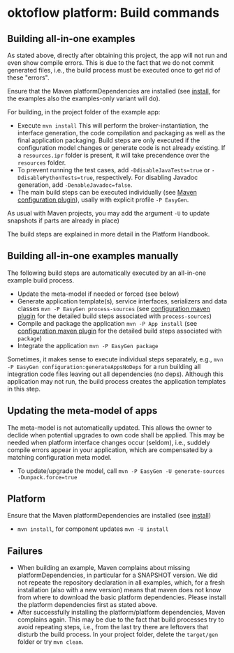 # oktoflow platform: Build commands

## Building all-in-one examples

As stated above, directly after obtaining this project, the app will not run and even show compile errors. This is due to the fact that we do not commit generated files, i.e., the build process must be executed once to get rid of these "errors".

Ensure that the Maven platformDependencies are installed (see [install](../tools/Install), for the examples also the examples-only variant will do).

For building, in the project folder of the example app:

  * Execute `mvn install` This will perform the broker-instantiation, the interface generation, the code compilation and packaging as well as the final application packaging. Build steps are only executed if the configuration model changes or generate code is not already existing. If a `resources.ipr` folder is present, it will take precendence over the `resources` folder. 
  * To prevent running the test cases, add `-DdisableJavaTests=true` or `-DdisablePythonTests=true`, respectively. For disabling Javadoc generation, add `-DenableJavadoc=false`.
  * The main build steps can be executed individually (see [Maven configuration plugin](../configuration/configuration.maven/README.md)), usally with explicit profile `-P EasyGen`.

As usual with Maven projects, you may add the argument `-U` to update snapshots if parts are already in place)

The build steps are  explained in more detail in the Platform Handbook.

## Building all-in-one examples manually

The following build steps are automatically executed by an all-in-one example build process.

* Update the meta-model if needed or forced (see below)
* Generate application template(s), service interfaces, serializers and data classes `mvn -P EasyGen process-sources` (see [configuration maven plugin](../configuration/configuration.maven) for the detailed build steps associated with `process-sources`)
* Compile and package the application `mvn -P App install` (see [configuration maven plugin](../configuration/configuration.maven) for the detailed build steps associated with `package`)
* Integrate the application `mvn -P EasyGen package`

Sometimes, it makes sense to execute individual steps separately, e.g., `mvn -P EasyGen configuration:generateAppsNoDeps` for a run building all integration code files leaving out all dependencies (no deps). Although this application may not run, the build process creates the application templates in this step.

## Updating the meta-model of apps

The meta-model is not automatically updated. This allows the owner to declide when potential upgrades to own code shall be applied. This may be needed when platform interface changes occur (seldom), i.e., suddely compile errors appear in your application, which are compensated by a matching configuration meta model.

  * To update/upgrade the model, call `mvn -P EasyGen -U generate-sources -Dunpack.force=true`

## Platform

Ensure that the Maven platformDependencies are installed (see [install](../../tools/Install))

  * `mvn install`, for component updates `mvn -U install`

## Failures

* When building an example, Maven complains about missing platformDependencies, in particular for a SNAPSHOT version. We did not repeate the repository declaration in all examples, which, for a fresh installation (also with a new version) means that maven does not know from where to download the basic platform dependencies. Please install the platform dependencies first as stated above.
* After successfully installing the platform/platform dependencies, Maven complains again. This may be due to the fact that build processes try to avoid repeating steps, i.e., from the last try there are leftovers that disturb the build process. In your project folder, delete the `target/gen` folder or try `mvn clean`.